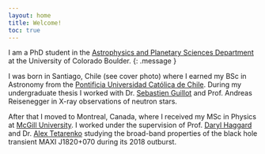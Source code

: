 ```yaml
---
layout: home
title: Welcome!
toc: true
---
```


I am a PhD student in the [Astrophysics and Planetary Sciences Department](https://www.colorado.edu/aps/) at the University of Colorado Boulder.
{: .message }

I was born in Santiago, Chile (see cover photo) where I earned my BSc in Astronomy from the [Pontificia Universidad Católica de Chile](https://admisionyregistros.uc.cl/futuros-alumnos/conoce-la-uc/carreras/1007-carreras-pregrado-astronomia). During my undergraduate thesis I worked with Dr. [Sebastien Guillot](http://userpages.irap.omp.eu/~sguillot/) and Prof. Andreas Reisenegger in X-ray observations of neutron stars.

After that I moved to Montreal, Canada, where I received my MSc in Physics at [McGill University](https://www.physics.mcgill.ca). I worked under the supervision of Prof. [Daryl Haggard](https://www.dhaggard.physics.mcgill.ca) and Dr. [Alex Tetarenko](https://tetarenk.github.io) studying the broad-band properties of the black hole transient MAXI J1820+070 during its 2018 outburst.





